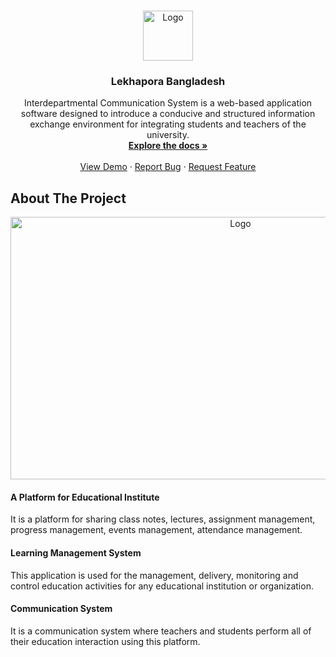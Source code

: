 <!-- Improved compatibility of back to top link: See: https://github.com/othneildrew/Best-README-Template/pull/73 -->
<a name="readme-top"></a>
<!--
*** Thanks for checking out the Best-README-Template. If you have a suggestion
*** that would make this better, please fork the repo and create a pull request
*** or simply open an issue with the tag "enhancement".
*** Don't forget to give the project a star!
*** Thanks again! Now go create something AMAZING! :D
-->

<!-- PROJECT LOGO -->
<br />
<div align="center">
  <a href="https://github.com/othneildrew/Best-README-Template">
    <img src="client/src/assets/favicon.png" alt="Logo" width="80" height="80">
  </a>

  <h3 align="center">Lekhapora Bangladesh</h3>

  <p align="center">
    Interdepartmental Communication System is a web-based application software designed to introduce a conducive and structured information exchange environment for integrating students and teachers of the university.
    <br />
    <a href="https://github.com/WahidHoquee/lekhapora-bangladesh"><strong>Explore the docs »</strong></a>
    <br />
    <br />
    <a href="https://lekhapora.netlify.app/">View Demo</a>
    ·
    <a href="https://github.com/WahidHoquee/lekhapora-bangladesh/issues">Report Bug</a>
    ·
    <a href="https://github.com/WahidHoquee/lekhapora-bangladesh/issues">Request Feature</a>
  </p>
</div>

<!-- ABOUT THE PROJECT -->
## About The Project
<div align="center">
  <img src="client/public/Picture1.png" alt="Logo" width="720" height="420">
</div>

#### A Platform for Educational Institute <br />
It is a platform for sharing class notes, lectures, assignment management, progress management, events management, attendance management.
#### Learning Management System
This application is used for the management, delivery, monitoring and control education activities for any educational institution or organization.
#### Communication System
It is a communication system where teachers and students perform all of their education interaction using this platform.
